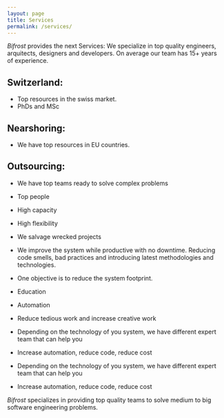 ```yaml
---
layout: page
title: Services
permalink: /services/
---
```

_Bifrost_ provides the next Services:
We specialize in top quality engineers, arquitects, designers and developers. On average our team has 15+ years of experience.

## Switzerland:

* Top resources in the swiss market.
* PhDs and MSc

## Nearshoring:

* We have top resources in EU countries.

## Outsourcing:

* We have top teams ready to solve complex problems
* Top people
* High capacity
* High flexibility



* We salvage wrecked projects
* We improve the system while productive with no downtime. Reducing code smells, bad practices and introducing latest methodologies and technologies.
* One objective is to reduce the system footprint.
* Education
* Automation
* Reduce tedious work and increase creative work
* Depending on the technology of you system, we have different expert team that can help you
* Increase automation, reduce code, reduce cost

* Depending on the technology of you system, we have different expert team that can help you
* Increase automation, reduce code, reduce cost




_Bifrost_ specializes in providing top quality teams to solve medium to big software engineering problems.
